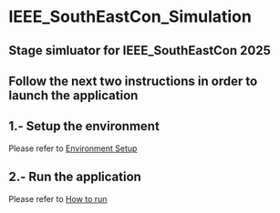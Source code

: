# IEEE_SouthEastCon_Simulation

## Stage simluator for IEEE_SouthEastCon 2025

## Follow the next two instructions in order to launch the application 

## 1.- Setup the environment
  Please refer to [Environment Setup](README-setup.md)
  
## 2.- Run the application
  Please refer to [How to run](README-how-to-run.md) 
